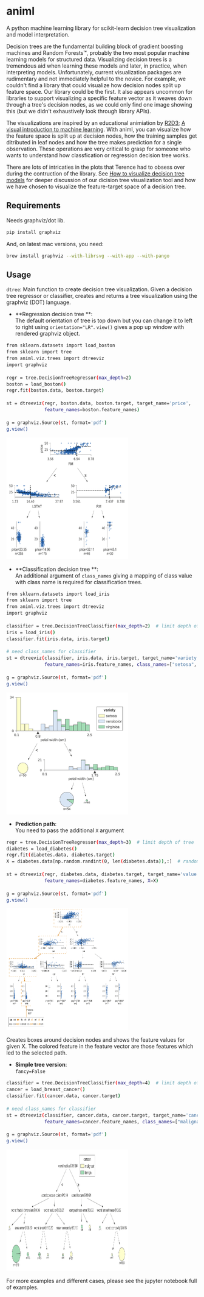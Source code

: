 # animl

A python machine learning library for scikit-learn decision tree visualization and model interpretation. 

Decision trees are the fundamental building block of gradient boosting machines and Random Forests™, probably the two most popular machine learning models for structured data. Visualizing decision trees is a tremendous aid when learning these models and later, in practice, when interpreting models. Unfortunately, current visualization packages are rudimentary and not immediately helpful to the novice. For example, we couldn't find a library that could visualize how decision nodes split up feature space. Our library could be the first. It also appears uncommon for libraries to support visualizing a specific feature vector as it weaves down through a tree's decision nodes, as we could only find one image showing this (but we didn't exhaustively look through library APIs).

The visualizations are inspired by an educational animiation by [R2D3](http://www.r2d3.us/); [A visual introduction to machine learning](http://www.r2d3.us/visual-intro-to-machine-learning-part-1/). With animl, you can visualize how the feature space is split up at decision nodes, how the training samples get ditributed in leaf nodes and how the tree makes prediction for a single observation. These operations are very critical to grasp for someone who wants to understand how classfication or regression decision tree works. 

There are lots of intricaties in the plots that Terence had to obsess over during the contruction of the library. See [How to visualize decision tree models](https://www.google.com/) for deeper discussion of our dicision tree visualization tool and how we have chosen to visualize the feature-target space of a decision tree. 


## Requirements

Needs graphviz/dot lib.

```bash
pip install graphviz
```

And, on latest mac versions, you need:

```bash
brew install graphviz --with-librsvg --with-app --with-pango
```


## Usage

`dtree`: Main function to create decision tree visualization. Given a decision tree regressor or classifier, creates and returns a tree visualization using the graphviz (DOT) language.


* **Regression decision tree **:   
The default orientation of tree is top down but you can change it to left to right using `orientation="LR"`. `view()` gives a pop up window with rendered graphviz object. 

```bash
from sklearn.datasets import load_boston
from sklearn import tree
from animl.viz.trees import dtreeviz
import graphviz

regr = tree.DecisionTreeRegressor(max_depth=2)
boston = load_boston()
regr.fit(boston.data, boston.target)

st = dtreeviz(regr, boston.data, boston.target, target_name='price',
              feature_names=boston.feature_names)
              
g = graphviz.Source(st, format='pdf')
g.view()              
```
  
<img src=testing/samples/boston-TD-2.png width=320 height=320>
  
  
* **Classification decision tree **:  
An additional argument of `class_names` giving a mapping of class value with class name is required for classification trees. 

```bash
from sklearn.datasets import load_iris
from sklearn import tree
from animl.viz.trees import dtreeviz
import graphviz

classifier = tree.DecisionTreeClassifier(max_depth=2)  # limit depth of tree
iris = load_iris()
classifier.fit(iris.data, iris.target)

# need class_names for classifier
st = dtreeviz(classifier, iris.data, iris.target, target_name='variety',
              feature_names=iris.feature_names, class_names=["setosa", "versicolor", "virginica"] )
              
g = graphviz.Source(st, format='pdf')
g.view()  
```

<img src=testing/samples/iris-TD-2.png width=320 height=320>

* **Prediction path**:  
You need to pass the additional `X` argument

```bash
regr = tree.DecisionTreeRegressor(max_depth=3)  # limit depth of tree
diabetes = load_diabetes()
regr.fit(diabetes.data, diabetes.target)
X = diabetes.data[np.random.randint(0, len(diabetes.data)),:]  # random sample from training

st = dtreeviz(regr, diabetes.data, diabetes.target, target_name='value',
              feature_names=diabetes.feature_names, X=X)
              
g = graphviz.Source(st, format='pdf')
g.view()   
```
<img src=testing/samples/diabetes-TD-3-X.png width=320 height=320>

Creates boxes around decision nodes and shows the feature values for given X. The colored feature in the feature vector are those features which led to the selected path. 

* **Simple tree version**:  
`fancy=False`  
  
```bash
classifier = tree.DecisionTreeClassifier(max_depth=4)  # limit depth of tree
cancer = load_breast_cancer()
classifier.fit(cancer.data, cancer.target)

# need class_names for classifier
st = dtreeviz(classifier, cancer.data, cancer.target, target_name='cancer',
              feature_names=cancer.feature_names, class_names=["malignant", "benign"], fancy=False )
              
g = graphviz.Source(st, format='pdf')
g.view()  
```

<img src=testing/samples/breast_cancer-TD-4-simple.png width=320 height=320>


For more examples and different cases, please see the jupyter notebook full of examples.


